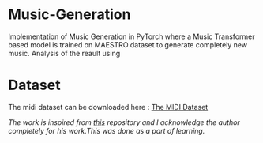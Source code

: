 # Music-Generation
Implementation of Music Generation in PyTorch where a Music Transformer based model is trained on MAESTRO dataset to generate completely new music.
Analysis of the reault using

# Dataset 
The midi dataset can be downloaded here : [The MIDI Dataset](http://www-etud.iro.umontreal.ca/~boulanni/icml2012)

*The work is inspired from [this]([https://github.com/jason9693/MusicTransformer-pytorch]) repository and I acknowledge the author completely for his work.This was done as a part of learning.*
